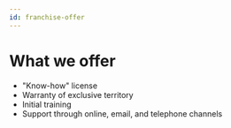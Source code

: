 ```yaml
---
id: franchise-offer
---
```


# What we offer

-   "Know-how" license
-   Warranty of exclusive territory
-   Initial training
-   Support through online, email, and telephone channels
